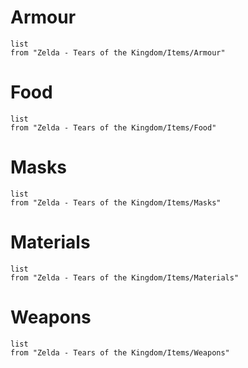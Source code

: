 # Armour
```dataview
list
from "Zelda - Tears of the Kingdom/Items/Armour"
```

# Food
```dataview
list
from "Zelda - Tears of the Kingdom/Items/Food"
```

# Masks
```dataview
list
from "Zelda - Tears of the Kingdom/Items/Masks"
```

# Materials
```dataview
list
from "Zelda - Tears of the Kingdom/Items/Materials"
```

# Weapons
```dataview
list
from "Zelda - Tears of the Kingdom/Items/Weapons"
```
